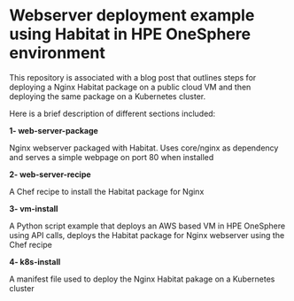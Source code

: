 <h1> Webserver deployment example using Habitat in HPE OneSphere environment </h1>

This repository is associated with a blog post that outlines steps for deploying a Nginx Habitat package on a public cloud VM and then deploying the same package on a Kubernetes cluster.

Here is a brief description of different sections included:

<p><b> 1- web-server-package </b><p>
Nginx webserver packaged with Habitat. Uses core/nginx as dependency and serves a simple webpage on port 80 when installed

<p><b> 2- web-server-recipe </b><p>
A Chef recipe to install the Habitat package for Nginx 

<p><b> 3- vm-install </b> <p>
A Python script example that deploys an AWS based VM in HPE OneSphere using API calls, deploys the Habitat package for Nginx webserver using the Chef recipe

<p><b> 4- k8s-install </b><p>
A manifest file used to deploy the Nginx Habitat pakage on a Kubernetes cluster
